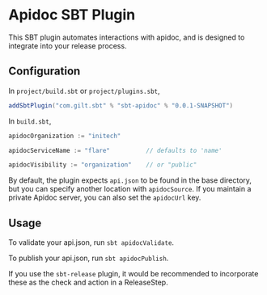 # Apidoc SBT Plugin

This SBT plugin automates interactions with apidoc, and is designed to integrate into your release process.

## Configuration

In `project/build.sbt` or `project/plugins.sbt`,

```scala
addSbtPlugin("com.gilt.sbt" % "sbt-apidoc" % "0.0.1-SNAPSHOT")
```

In `build.sbt`,

```scala
apidocOrganization := "initech"

apidocServiceName := "flare"          // defaults to 'name'

apidocVisibility := "organization"    // or "public"
```

By default, the plugin expects `api.json` to be found in the base directory, but you can specify another location with `apidocSource`.  If you maintain a private Apidoc server, you can also set the `apidocUrl` key.

## Usage

To validate your api.json, run `sbt apidocValidate`.

To publish your api.json, run `sbt apidocPublish`.

If you use the `sbt-release` plugin, it would be recommended to incorporate these as the check and action in a ReleaseStep.
